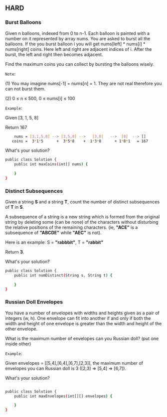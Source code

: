 ## HARD

### Burst Balloons

Given n balloons, indexed from 0 to n-1. Each balloon is painted with a number on it represented by array nums. You are asked to burst all the balloons. If the you burst balloon i you will get nums[left] * nums[i] * nums[right] coins. Here left and right are adjacent indices of i. After the burst, the left and right then becomes adjacent.

Find the maximum coins you can collect by bursting the balloons wisely.

`Note`:
 
(1) You may imagine nums[-1] = nums[n] = 1. They are not real therefore you can not burst them.

(2) 0 ≤ n ≤ 500, 0 ≤ nums[i] ≤ 100

`Example`:

Given [3, 1, 5, 8]

Return 167

``` sh
    nums = [3,1,5,8] --> [3,5,8] -->   [3,8]   -->  [8]  --> []
   coins =  3*1*5      +  3*5*8    +  1*3*8      + 1*8*1   = 167

```   

What's your solution?

``` sh
public class Solution {
    public int maxCoins(int[] nums) {
        
    }
}

```

### Distinct Subsequences
Given a string **S** and a string **T**, count the number of distinct subsequences of **T** in **S**.

A subsequence of a string is a new string which is formed from the original string by deleting some (can be none) of the characters without disturbing the relative positions of the remaining characters. (ie, **"ACE"** is a subsequence of **"ABCDE"** while **"AEC"** is not).

Here is an example:
S = **"rabbbit"**, T = **"rabbit"**

Return **3**.

What's your solution?

``` sh
public class Solution {
    public int numDistinct(String s, String t) {
        
    }
}

```


### Russian Doll Envelopes

You have a number of envelopes with widths and heights given as a pair of integers (w, h). One envelope can fit into another if and only if both the width and height of one envelope is greater than the width and height of the other envelope.

What is the maximum number of envelopes can you Russian doll? (put one inside other)


`Example`:

Given envelopes = [[5,4],[6,4],[6,7],[2,3]], the maximum number of envelopes you can Russian doll is 3 ([2,3] => [5,4] => [6,7]).

What's your solution?

``` sh

public class Solution {
    public int maxEnvelopes(int[][] envelopes) {
        
    }
}

```